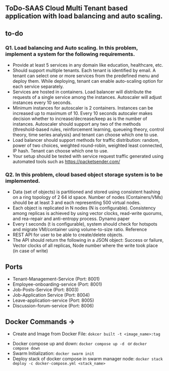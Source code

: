 ## ToDo-SAAS Cloud Multi Tenant based application with load balancing and auto scaling.

## to-do

### Q1. Load balancing and Auto scaling. In this problem, implement a system for the following requirements.

- Provide at least 5 services in any domain like education, healthcare, etc.
- Should support multiple tenants. Each tenant is identified by email. A tenant can select one
  or more services from the predefined menu and deploy them. While deploying, tenant can
  enable auto-scaling option for each service separately.
- Services are hosted in containers. Load balancer will distribute the requests of a single service
  among the instances. Autoscaler will adjust instances every 10 seconds.
- Minimum instances for autoscaler is 2 containers. Instances can be increased up to maximum
  of 10. Every 10 seconds autocaler makes decision whether to increase/decrease/keep as is
  the number of instances. Autoscaler should support any two of the methods {threshold-based
  rules, reinforcement learning, queueing theory, control theory, time series analysis} and
  tenant can choose which one to use.
- Load balancer should support methods for traffic distribution: random, power of two choices,
  weighted round-robin, weighted least connected, IP hash. Tenant can choose which one to
  use.
- Your setup should be tested with service request traffic generated using automated tools
  such as https://packetsender.com/

### Q2. In this problem, cloud based object storage system is to be implemented.

- Data (set of objects) is partitioned and stored using consistent hashing on a ring topology of
  2
  64 id space. Number of nodes (Containers/VMs) should be at least 3 and each representing
  500 virtual nodes.
- Each object is replicated in N nodes (N is configurable). Consistency among replicas is
  achieved by using vector clocks, read-write quorums, and rea-repair and anti-entropy process.
  Dynamo paper
- Every t seconds (t is configurable), system should check for hotspots and migrate
  VM/container using volume-to-size ratio. Reference
- REST API for user to be able to create/delete objects.
- The API should return the following in a JSON object: Success or failure, Vector clocks of
  all replicas, Node number where the write took place (in case of write)

## Ports

- Tenant-Management-Service (Port: 8001)
- Employee-onboarding-service (Port: 8001)
- Job-Posts-Service (Port: 8003)
- Job-Application Service (Port: 8004)
- Leave-application-service (Port: 8005)
- Discussion-forum-service (Port: 8006)

## Docker Commands ->

- Create and Image from Docker File: `dokcer built -t <image_name>:tag .`
- Docker compose up and down: `docker compose up -d ` or `docker compose down`
- Swarm Initialization: `docker swarm init`
- Deploy stack of docker compose in swarm manager node: `docker stack deploy -c docker-compose.yml <stack_name>`
